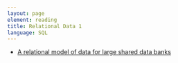 ```yaml
---
layout: page
element: reading
title: Relational Data 1
language: SQL
---
```


   * [A relational model of data for large shared data banks](https://www.seas.upenn.edu/~zives/03f/cis550/codd.pdf)
